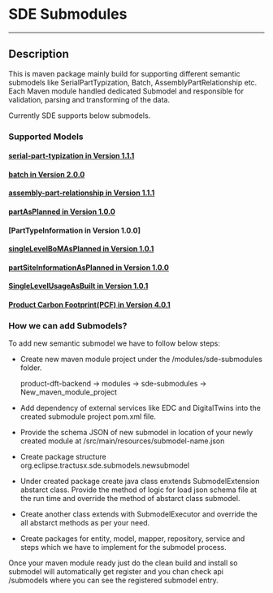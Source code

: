 # SDE Submodules
---
## Description
This is maven package mainly build for supporting different semantic submodels like SerialPartTypization, Batch, AssemblyPartRelationship etc. 
Each Maven module handled dedicated Submodel and responsible for validation, parsing and transforming of the data.

Currently SDE supports below submodels.
 
### Supported Models

#### [serial-part-typization in Version 1.1.1]
#### [batch in Version 2.0.0]
#### [assembly-part-relationship in Version 1.1.1]
#### [partAsPlanned in Version 1.0.0]
#### [PartTypeInformation in Version 1.0.0]
#### [singleLevelBoMAsPlanned in Version 1.0.1]
#### [partSiteInformationAsPlanned in Version 1.0.0]
#### [SingleLevelUsageAsBuilt in Version 1.0.1]
#### [Product Carbon Footprint(PCF) in Version 4.0.1]

### How we can add Submodels?

To add new semantic submodel we have to follow below steps:

- Create new maven module project under the /modules/sde-submodules folder.
  
  product-dft-backend -> modules -> sde-submodules -> New_maven_module_project

- Add dependency of external services like EDC and DigitalTwins into the created submodule project pom.xml file.
- Provide the schema JSON of new submodel in location of your newly created module at /src/main/resources/submodel-name.json
- Create package structure org.eclipse.tractusx.sde.submodels.newsubmodel 
- Under created package create java class enxtends SubmodelExtension abstarct class. Provide the method of logic for load json schema file at the run time and override the method of abstarct class submodel.
- Create another class extends with SubmodelExecutor and override the all abstarct methods as per your need.
- Create packages for entity, model, mapper, repository, service and steps which we have to implement for the submodel process.

Once your maven module ready just do the clean build and install so submodel will automatically get register and you chan check  api /submodels where you can see the registered submodel entry. 



[serial-part-typization in Version 1.1.1]: serial-part-typization/serial-part-typization.md
[batch in Version 2.0.0]: batch/batch.md
[assembly-part-relationship in Version 1.1.1]: assembly-part-relationship/assembly-part-relationship.md
[partAsPlanned in Version 1.0.0]: part-as-planned/part-as-planned.md
[singleLevelBoMAsPlanned in Version 1.0.1]: single-level-bom-as-planned/single-level-bom-as-planned.md
[partSiteInformationAsPlanned in Version 1.0.0]: part-site-information-as-planned/part-site-information-as-planned.md
[SingleLevelUsageAsBuilt in Version 1.0.1]: single-level-usage-as-built/single-level-usage-as-built.md
[Product Carbon Footprint(PCF) in Version 4.0.1]: pcf/pcf.md
